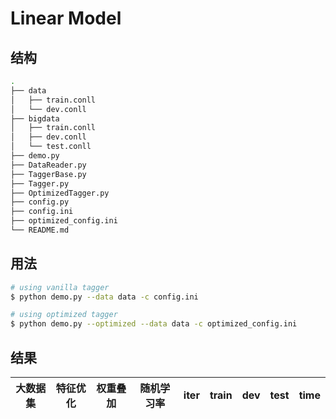 # Linear Model

## 结构

```sh
.
├── data
│   ├── train.conll
│   └── dev.conll
├── bigdata
│   ├── train.conll
│   ├── dev.conll
│   └── test.conll
├── demo.py
├── DataReader.py
├── TaggerBase.py
├── Tagger.py
├── OptimizedTagger.py
├── config.py
├── config.ini
├── optimized_config.ini
└── README.md
```

## 用法

```sh
# using vanilla tagger
$ python demo.py --data data -c config.ini

# using optimized tagger
$ python demo.py --optimized --data data -c optimized_config.ini
```

## 结果

| 大数据集  | 特征优化 | 权重叠加  | 随机学习率 |  iter          |  train  |  dev  |  test  |  time  |
| :------: | :---:  | :------: | :------: | :------------: | :-----: | :---: | :----: | :----: |
<!-- TODO -->